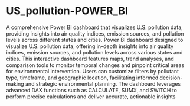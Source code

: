 # US_pollution-POWER_BI
A comprehensive Power BI dashboard that visualizes U.S. pollution data, providing insights into air quality indices, emission sources, and pollution levels across different states and cities. 
 Power BI dashboard designed to visualize U.S. pollution data, offering in-depth insights into air quality indices, emission sources, and pollution levels across various states and cities. This interactive dashboard features maps, trend analyses, and comparison tools to monitor temporal changes and pinpoint critical areas for environmental intervention. Users can customize filters by pollutant type, timeframe, and geographic location, facilitating informed decision-making and strategic environmental planning. The dashboard leverages advanced DAX functions such as CALCULATE, SUMX, and SWITCH to perform precise calculations and deliver accurate, actionable insights
